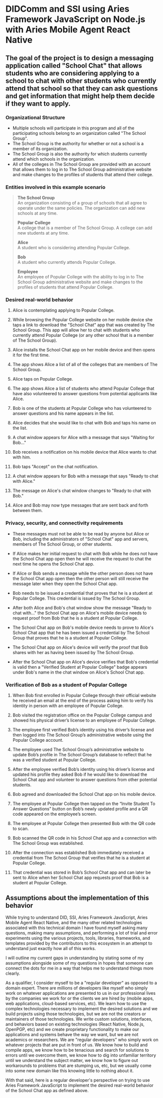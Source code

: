 # DIDComm and SSI using Aries Framework JavaScript on Node.js with Aries Mobile Agent React Native
## The goal of the project is to design a messaging application called "School Chat" that allows students who are considering applying to a school to chat with other students who currently attend that school so that they can ask questions and get information that might help them decide if they want to apply.

### Organizational Structure

- Multiple schools will participate in this program and all of the participating schools belong to an organization called "The School Group".
- The School Group is the authority for whether or not a school is a member of its organization.
- The School Group is also the authority for which students currently attend which schools in the organization.
- All of the colleges in The School Group are provided with an account that allows them to log in to The School Group administrative website and make changes to the profiles of students that attend their college.

### Entities involved in this example scenario

>**The School Group**<br/>
>An organization consisting of a group of schools that all agree to operate under the same policies. The organization can add new schools at any time.
>
>**Popular College**<br/>
>A college that is a member of The School Group. A college can add new students at any time.
>
>**Alice**<br/>
>A student who is considering attending Popular College.
>
>**Bob**<br/>
>A student who currently attends Popular College.
>
>**Employee**<br/>
>An employee of Popular College with the ability to log in to The School Group administrative website and make changes to the profiles of students that attend Popular College.

### Desired real-world behavior
1. Alice is contemplating applying to Popular College.

2. While browsing the Popular College website on her mobile device she taps a link to download the "School Chat" app that was created by The School Group. This app will allow her to chat with students who currently attend Popular College (or any other school that is a member of The School Group).

3. Alice installs the School Chat app on her mobile device and then opens it for the first time.

4. The app shows Alice a list of all of the colleges that are members of The School Group.

5. Alice taps on Popular College.

6. The app shows Alice a list of students who attend Popular College that have also volunteered to answer questions from potential applicants like Alice.

7. Bob is one of the students at Popular College who has volunteered to answer questions and his name appears in the list.

8. Alice decides that she would like to chat with Bob and taps his name on the list.

9. A chat window appears for Alice with a message that says "Waiting for Bob..."

10. Bob receives a notification on his mobile device that Alice wants to chat with him.

11. Bob taps "Accept" on the chat notification.

12. A chat window appears for Bob with a message that says "Ready to chat with Alice."

13. The message on Alice's chat window changes to "Ready to chat with Bob."

14. Alice and Bob may now type messages that are sent back and forth between them.

### Privacy, security, and connectivity requirements

- These messages must not be able to be read by anyone but Alice or Bob, including the administrators of "School Chat" app and servers, members of The School Group, or other students.

 - If Alice makes her initial request to chat with Bob while he does not have the School Chat app open then he will receive the request to chat the next time he opens the School Chat app.

- If Alice or Bob sends a message while the other person does not have the School Chat app open then the other person will still receive the message later when they open the School Chat app.

- Bob needs to be issued a credential that proves that he is a student at Popular College. This credential is issued by The School Group.

- After both Alice and Bob's chat window show the message "Ready to chat with..." the School Chat app on Alice's mobile device needs to request proof from Bob that he is a student at Popular College.
- The School Chat app on Bob's mobile device needs to prove to Alice's School Chat app that he has been issued a credential by The School Group that proves that he is a student at Popular College.
- The School Chat app on Alice's device will verify the proof that Bob shares with her as having been issued by The School Group.
- After the School Chat app on Alice's device verifies that Bob's credential is valid then a "Verified Student at Popular College" badge appears under Bob's name in the chat window on Alice's School Chat app.

### Verification of Bob as a student of Popular College

1. When Bob first enrolled in Popular College through their official website he received an email at the end of the process asking him to verify his identity in person with an employee of Popular College.

2. Bob visited the registration office on the Popular College campus and showed his physical driver’s license to an employee of Popular College.

3. The employee first verified Bob’s identity using his driver’s license and then logged into The School Group’s administrative website using the Popular College account.

4. The employee used The School Group’s administrative website to update Bob’s profile in The School Group’s database to reflect that he was a verified student at Popular College.

5. After the employee verified Bob’s identity using his driver’s license and updated his profile they asked Bob if he would like to download the School Chat app and volunteer to answer questions from other potential students.

6. Bob agreed and downloaded the School Chat app on his mobile device.

7. The employee at Popular College then tapped on the “Invite Student To Answer Questions” button on Bob’s newly updated profile and a QR code appeared on the employee’s screen.

8. The employee at Popular College then presented Bob with the QR code to scan.

9. Bob scanned the QR code in his School Chat app and a connection with The School Group was established.

10. After the connection was established Bob immediately received a credential from The School Group that verifies that he is a student at Popular College.

11. That credential was stored in Bob’s School Chat app and can later be sent to Alice when her School Chat app requests proof that Bob is a student at Popular College.

## Assumptions about the implementation of this behavior

While trying to understand DID, SSI, Aries Framework JavaScript, Aries Mobile Agent React Native, and the many other related technologies associated with this technical domain I have found myself asking many questions, making many assumptions, and performing a lot of trial and error experiments using the various projects, tools, libraries, frameworks, and templates provided by the contributors to this ecosystem in an attempt to understand just exactly how all of this works.

I will outline my current gaps in understanding by stating some of my assumptions alongside some of my questions in hopes that someone can connect the dots for me in a way that helps me to understand things more clearly.

As a qualifier, I consider myself to be a "regular developer" as opposed to a domain expert. There are millions of developers like myself who simply work on whatever applications are presented to us in our professional lives by the companies we work for or the clients we are hired by (mobile apps, web applications, cloud-based services, etc). We learn how to use the complex technologies necessary to implement the desired solutions and we build projects using those technologies, but we are not the creators or maintainers of those technologies. We write custom solutions, interfaces, and behaviors based on existing technologies (React Native, Node.js, OpenPGP, etc) and we create proprietary functionality to make our applications and systems behave the way we want, but we are not academics or researchers. We are "regular developers" who simply work on whatever projects that are put in front of us. We know how to build and compile apps, we know how to be tenacious and search for solutions to errors until we overcome them, we know how to dig into unfamiliar territory until we understand the subject matter, we know how to figure out workarounds to problems that are stumping us, etc, but we usually come into some new domain like this knowing little to nothing about it.

With that said, here is a regular developer's perspective on trying to use Aries Framework JavaScript to implement the desired real-world behavior of the School Chat app as defined above.
